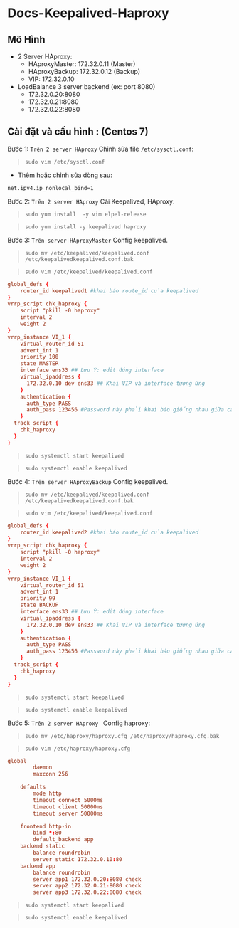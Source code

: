 # Docs-Keepalived-Haproxy

## Mô Hình
- 2 Server HAproxy:
  + HAproxyMaster: 172.32.0.11 (Master)
  + HAproxyBackup: 172.32.0.12 (Backup)
  * VIP: 172.32.0.10
- LoadBalance 3 server backend (ex: port 8080)
  + 172.32.0.20:8080
  + 172.32.0.21:8080
  + 172.32.0.22:8080

## Cài đặt và cấu hình : (Centos 7)

Bước 1: `Trên 2 server HAproxy` Chỉnh sửa file `/etc/sysctl.conf`:

> `sudo vim /etc/sysctl.conf`

  - Thêm hoặc chỉnh sửa dòng sau:

  `net.ipv4.ip_nonlocal_bind=1`

Bước 2: `Trên 2 server HAproxy` Cài Keepalived, HAproxy:

> `sudo yum install  -y vim elpel-release`

> `sudo yum install -y keepalived haproxy`

Bước 3: `Trên server HAproxyMaster` Config keepalived.

> `sudo mv /etc/keepalived/keepalived.conf /etc/keepalivedkeepalived.conf.bak`

> `sudo vim /etc/keepalived/keepalived.conf`

```conf
global_defs {
    router_id keepalived1 #khai báo route_id của keepalived
}
vrrp_script chk_haproxy {
    script "pkill -0 haproxy"
    interval 2
    weight 2
}
vrrp_instance VI_1 {
    virtual_router_id 51
    advert_int 1
    priority 100
    state MASTER
    interface ens33 ## Lưu Ý: edit đúng interface
    virtual_ipaddress {
      172.32.0.10 dev ens33 ## Khai VIP và interface tương ứng
    }
    authentication {
      auth_type PASS
      auth_pass 123456 #Password này phải khai báo giống nhau giữa các server keepalived
    }
  track_script {
    chk_haproxy
  }
}
```

> `sudo systemctl start keepalived`

> `sudo systemctl enable keepalived`

Bước 4: `Trên server HAproxyBackup` Config keepalived.

> `sudo mv /etc/keepalived/keepalived.conf /etc/keepalivedkeepalived.conf.bak`

> `sudo vim /etc/keepalived/keepalived.conf`

```conf
global_defs {
    router_id keepalived2 #khai báo route_id của keepalived
}
vrrp_script chk_haproxy {
    script "pkill -0 haproxy"
    interval 2
    weight 2
}
vrrp_instance VI_1 {
    virtual_router_id 51
    advert_int 1
    priority 99
    state BACKUP
    interface ens33 ## Lưu Ý: edit đúng interface
    virtual_ipaddress {
      172.32.0.10 dev ens33 ## Khai VIP và interface tương ứng
    }
    authentication {
      auth_type PASS
      auth_pass 123456 #Password này phải khai báo giống nhau giữa các server keepalived
    }
  track_script {
    chk_haproxy
  }
}
```

> `sudo systemctl start keepalived`

> `sudo systemctl enable keepalived`

Bước 5: `Trên 2 server HAproxy ` Config haproxy:

> `sudo mv /etc/haproxy/haproxy.cfg /etc/haproxy/haproxy.cfg.bak`

> `sudo vim /etc/haproxy/haproxy.cfg`

```conf
global
        daemon
        maxconn 256

    defaults
        mode http
        timeout connect 5000ms
        timeout client 50000ms
        timeout server 50000ms

    frontend http-in
        bind *:80
        default_backend app
    backend static
        balance roundrobin
        server static 172.32.0.10:80
    backend app
        balance roundrobin
        server app1 172.32.0.20:8080 check
        server app2 172.32.0.21:8080 check
        server app3 172.32.0.22:8080 check
```

> `sudo systemctl start keepalived`

> `sudo systemctl enable keepalived`

